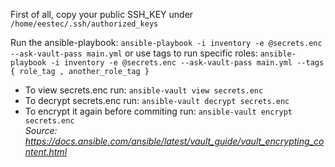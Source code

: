 First of all, copy your public SSH_KEY under `/home/eestec/.ssh/authorized_keys`

Run the ansible-playbook: `ansible-playbook -i inventory -e @secrets.enc --ask-vault-pass main.yml`
or use tags to run specific roles: `ansible-playbook -i inventory -e @secrets.enc --ask-vault-pass main.yml --tags { role_tag , another_role_tag }`

- To view secrets.enc run: `ansible-vault view secrets.enc`
- To decrypt secrets.enc run: `ansible-vault decrypt secrets.enc`
- To encrypt it again before commiting run: `ansible-vault encrypt secrets.enc`<br>
*Source: https://docs.ansible.com/ansible/latest/vault_guide/vault_encrypting_content.html*